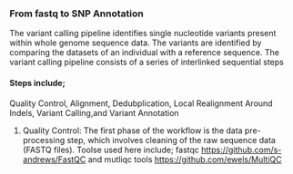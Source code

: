### From fastq to SNP Annotation
The variant calling pipeline identifies single nucleotide variants present within whole genome sequence data. The variants are identified by comparing the datasets of an individual with a reference sequence. The variant calling pipeline consists of a series of interlinked sequential steps
#### Steps include;
Quality Control,
Alignment,
Dedubplication,
Local Realignment Around Indels, 
Variant Calling,and
Variant Annotation

1. Quality Control: The first phase of the workflow is the data pre-processing step, which involves cleaning of the raw sequence data (FASTQ files). Toolse used here include; fastqc https://github.com/s-andrews/FastQC and mutliqc tools https://github.com/ewels/MultiQC
